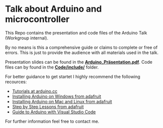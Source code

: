 # Talk about Arduino and microcontroller

This Repo contains the presentation and code files of the Arduino Talk (Workgroup internal).

By no means is this a comprehensive guide or claims to complete or free of errors.
This is just to provide the audience with all materials used in the talk.

Presentation slides can be found in the [__Arduino_Präsentation.pdf__](https://github.com/momsi/Talk_Arduino/blob/main/Arduino_Pr%C3%A4sentation.pdf).
Code files can by found in the [__Code/include/__](https://github.com/momsi/Talk_Arduino/tree/main/Code/include) folder.

For better guidance to get startet I highly recommend the following recources:

* [Tutorials at arduino.cc](https://www.arduino.cc/en/Tutorial/HomePage)
* [Installing Arduino on Windows from adafruit](https://learn.adafruit.com/lesson-0-getting-started/installing-arduino-windows)
* [Installing Arduino on Mac and Linux from adafruit](https://learn.adafruit.com/lesson-0-getting-started/installing-arduino-mac-and-linux)
* [Step by Step Lessons from adafruit](https://learn.adafruit.com/lesson-0-getting-started/the-lessons)
* [Guide to Arduino with Visual Studio Code](https://maker.pro/arduino/tutorial/how-to-use-platformio-in-visual-studio-code-to-program-arduino)

For further information feel free to contact me.
